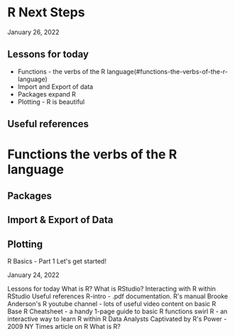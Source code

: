 # R Next Steps

January 26, 2022

## Lessons for today

  * Functions - the verbs of the R language(#functions-the-verbs-of-the-r-language)
  * Import and Export of data
  * Packages expand R
  * Plotting - R is beautiful

## Useful references


# Functions the verbs of the R language

## Packages

## Import & Export of Data

## Plotting



R Basics - Part 1
Let's get started!

January 24, 2022

Lessons for today
What is R?
What is RStudio?
Interacting with R within RStudio
Useful references
R-intro - .pdf documentation. R's manual
Brooke Anderson's R youtube channel - lots of useful video content on basic R
Base R Cheatsheet - a handy 1-page guide to basic R functions
swirl R - an interactive way to learn R within R
Data Analysts Captivated by R's Power - 2009 NY Times article on R
What is R?
